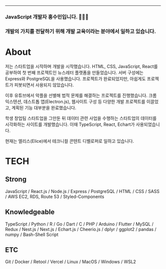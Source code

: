 ***

### JavaScript 개발자 홍수민입니다. 🧑🏻‍💻
### 개발의 가치를 전달하기 위해 개발 교육이라는 분야에서 일하고 있습니다.

# About

저는 스타트업을 시작하며 개발을 시작했습니다. HTML, CSS, JavaScript, React를 공부하여 첫 번째 프로젝트인 뉴스레터 플랫폼을 만들었습니다. 서버 구성에는 Express와 PostgreSQL을 사용했습니다. 프로젝트가 완료되었지만, 아쉽게도 프로젝트가 피봇되면서 사용되지 않았습니다.

이후 유튜브에서 악플을 선별해 법적 문제를 해결하는 프로젝트를 진행했습니다. 크롬 익스텐션, 데스트톱 앱(Electron.js), 웹사이트 구성 등 다양한 개발 프로젝트를 이끌었고, 계획된 기능 대부분을 완료했습니다.

학생 창업팀 스타트업을 그만둔 뒤 데이터 관련 사업을 수행하는 스타트업의 데이터를 시각화하는 사이트를 개발했습니다. 이때 TypeScript, React, Echart가 사용되었습니다.

현재는 엘리스(Elice)에서 테크니컬 콘텐트 디벨로퍼로 일하고 있습니다. 


# TECH
## Strong

JavaScript / React.js / Node.js / Express / PostgreSQL / HTML / CSS / SASS / AWS EC2, RDS, Route 53 / Styled-Components

## Knowledgeable

TypeScript / Python / R / Go / Dart / C / PHP / Arduino / Flutter / MySQL / Redux /
Nest.js / Next.js / Echart.js / Cheerio.js / dplyr / ggplot2 / pandas / numpy / Bash-Shell Script

## ETC

Git / Docker / Retool / Vercel / Linux / MacOS / Windows / WSL2
